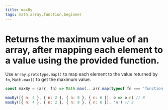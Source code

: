 ```yaml
---
title: maxBy
tags: math,array,function,beginner
---
```


# Returns the maximum value of an array, after mapping each element to a value using the provided function.

Use `Array.prototype.map()` to map each element to the value returned by `fn`, `Math.max()` to get the maximum value.

```js
const maxBy = (arr, fn) => Math.max(...arr.map(typeof fn === 'function' ? fn : val => val[fn]))
```

```js
maxBy([{ n: 4 }, { n: 2 }, { n: 8 }, { n: 6 }], o => o.n) // 8
maxBy([{ n: 4 }, { n: 2 }, { n: 8 }, { n: 6 }], 'n') // 8
```
